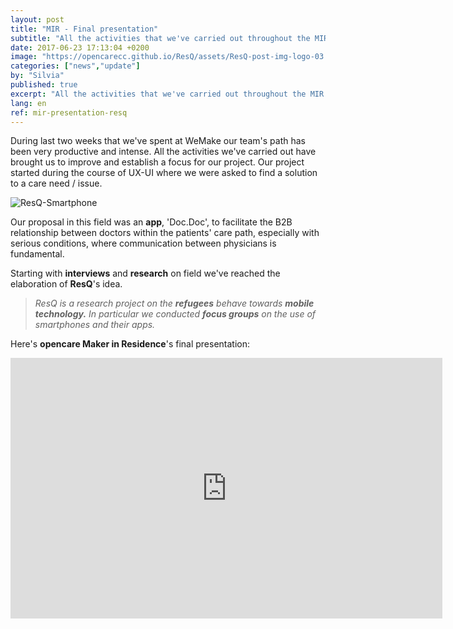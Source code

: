 ```yaml
---
layout: post
title: "MIR - Final presentation"
subtitle: "All the activities that we've carried out throughout the MIR have led us to ResQ's improvement"
date: 2017-06-23 17:13:04 +0200
image: "https://opencarecc.github.io/ResQ/assets/ResQ-post-img-logo-03.jpg"
categories: ["news","update"]
by: "Silvia"
published: true
excerpt: "All the activities that we've carried out throughout the MIR have led us to ResQ's improvement"
lang: en
ref: mir-presentation-resq
---
```


During last two weeks that we've spent at WeMake our team's path has been very productive and intense. All the activities we've carried out have brought us to improve and establish a focus for our project.
Our project started during the course of UX-UI where we were asked to find a solution to a care need / issue.

<img src="https://opencarecc.github.io/ResQ/assets/ResQ-post-img-smartphone.jpg" alt="ResQ-Smartphone">

Our proposal in this field was an <b>app</b>, 'Doc.Doc', to facilitate the B2B relationship between doctors within the patients' care path, especially with serious conditions, where communication between physicians is fundamental.

Starting with <b>interviews</b> and <b>research</b> on field we've reached the elaboration of <b>ResQ</b>'s idea.

<blockquote><i>ResQ is a research project on the <b>refugees</b> behave towards <b>mobile technology.</b>
In particular we conducted <b>focus groups</b> on the use of smartphones and their apps.</i></blockquote>

Here's <b>opencare Maker in Residence</b>'s final presentation:

<iframe src="https://docs.google.com/presentation/d/e/2PACX-1vRuWKjCm4mhJFvsl3PYyqOxYlkshLn4lFTCQHwKuy3P1FAWUch6QEn1QLV_mrREE1rzsAKpKbU8DRRn/embed?start=false&loop=false&delayms=3000" frameborder="0" width="691" height="417" allowfullscreen="true" mozallowfullscreen="true" webkitallowfullscreen="true"></iframe>
